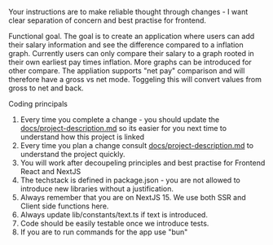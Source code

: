 Your instructions are to make reliable thought through changes - I want clear separation of concern and best practise for
frontend.

Functional goal.
The goal is to create an application where users can add their salary information and see the difference compared to a inflation graph.
Currently users can only compare their salary to a graph rooted in their own earliest pay times inflation. More graphs can be introduced for other compare.
The appliation supports "net pay" comparison and will therefore have a gross vs net mode. Toggeling this will convert values from gross to net and back.

Coding principals

1. Every time you complete a change - you should update the [docs/project-description.md](docs/project-description.md) so its easier for you next time to understand
   how this project is linked
2. Every time you plan a change consult [docs/project-description.md](docs/project-description.md) to understand the project quickly.
3. You will work after decoupeling principles and best practise for Frontend React and NextJS
4. The techstack is defined in package.json - you are not allowed to introduce new libraries without a justification.
5. Always remember that you are on NextJS 15. We use both SSR and Client side functions here.
6. Always update lib/constants/text.ts if text is introduced.
7. Code should be easily testable once we introduce tests.
8. If you are to run commands for the app use "bun"
